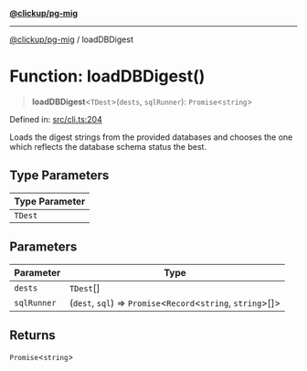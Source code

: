 [**@clickup/pg-mig**](../README.md)

***

[@clickup/pg-mig](../globals.md) / loadDBDigest

# Function: loadDBDigest()

> **loadDBDigest**\<`TDest`\>(`dests`, `sqlRunner`): `Promise`\<`string`\>

Defined in: [src/cli.ts:204](https://github.com/clickup/pg-mig/blob/master/src/cli.ts#L204)

Loads the digest strings from the provided databases and chooses the one
which reflects the database schema status the best.

## Type Parameters

| Type Parameter |
| ------ |
| `TDest` |

## Parameters

| Parameter | Type |
| ------ | ------ |
| `dests` | `TDest`[] |
| `sqlRunner` | (`dest`, `sql`) => `Promise`\<`Record`\<`string`, `string`\>[]\> |

## Returns

`Promise`\<`string`\>
